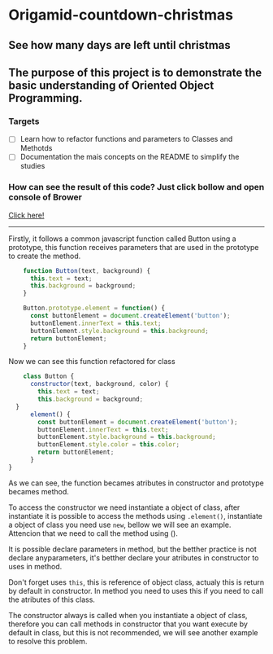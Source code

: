 # Origamid-countdown-christmas

## See how many days are left until christmas

## The purpose of this project is to demonstrate the basic understanding of Oriented Object Programming. 

### Targets

- [ ] Learn how to refactor functions and parameters to Classes and Methotds
- [ ] Documentation the mais concepts on the README to simplify the studies

### How can see the result of this code? Just click bollow and open console of Brower

[Click here!](https://luanperosa.github.io/origamid-countdown/)

___

Firstly, it follows a common javascript function called Button using a prototype, this function receives parameters that are used in the prototype to create the method.

```javascript
    function Button(text, background) {
      this.text = text;
      this.background = background;
    }

    Button.prototype.element = function() {
      const buttonElement = document.createElement('button');
      buttonElement.innerText = this.text;
      buttonElement.style.background = this.background;
      return buttonElement;
    }
```

Now we can see this function refactored for class 
```javascript 
    class Button {
      constructor(text, background, color) {
        this.text = text;
        this.background = background;
  }
      element() {
        const buttonElement = document.createElement('button');
        buttonElement.innerText = this.text;
        buttonElement.style.background = this.background;
        buttonElement.style.color = this.color;
        return buttonElement;
      }
}
```

As we can see, the function becames atributes in constructor and prototype becames method.

To access the constructor we need instantiate a object of class, after instantiate it is possible to access the methods using ```.element()```, instantiate a object of class you need use ```new```, bellow we will see an example. Attencion that we need to call the method using (). 

It is possible declare parameters in method, but the betther practice is not declare anyparameters, it's betther declare your atributes in constructor to uses in method.

Don't forget uses ```this```, this is reference of object class, actualy this is return by default in constructor. In method you need to uses this if you need to call the atributes of this class. 

The constructor always is called when you instantiate a object of class, therefore you can call methods in constructor that you want execute by default in class, but this is not recommended, we will see another example to resolve this problem. 
